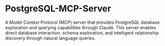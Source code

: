 # PostgreSQL-MCP-Server
A Model Context Protocol (MCP) server that provides PostgreSQL database exploration and querying capabilities through Claude. This server enables direct database interaction, schema exploration, and intelligent relationship discovery through natural language queries.
